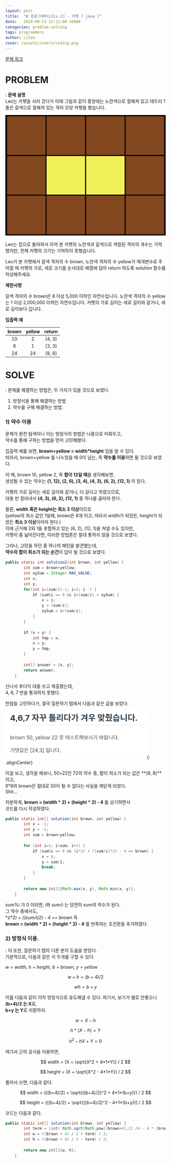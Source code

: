 ```yaml
---
layout: post
title:  "# 프로그래머스[Lv.2] - 카펫 ( java )"
date:   2020-09-23 22:12:00 +0900
categories: problem-solving
tags: programmers
author: cjlee
cover: /assets/covers/coding.png
---
```

<script type="text/javascript" 
src="https://cdn.mathjax.org/mathjax/latest/MathJax.js?config=TeX-AMS_HTML">
</script>
[문제 링크](https://programmers.co.kr/learn/courses/30/lessons/42842)

# PROBLEM
: **문제 설명**  
Leo는 카펫을 사러 갔다가 아래 그림과 같이 중앙에는 노란색으로 칠해져 있고 테두리 1줄은 갈색으로 칠해져 있는 격자 모양 카펫을 봤습니다.

![carpet](/assets/images/2020-09-23-22-55-11_2020-09-23-problem_solving_9.md.png)

Leo는 집으로 돌아와서 아까 본 카펫의 노란색과 갈색으로 색칠된 격자의 개수는 기억했지만, 전체 카펫의 크기는 기억하지 못했습니다.

Leo가 본 카펫에서 갈색 격자의 수 brown, 노란색 격자의 수 yellow가 매개변수로 주어질 때 카펫의 가로, 세로 크기를 순서대로 배열에 담아 return 하도록 solution 함수를 작성해주세요.

**제한사항**  

갈색 격자의 수 brown은 8 이상 5,000 이하인 자연수입니다.
노란색 격자의 수 yellow는 1 이상 2,000,000 이하인 자연수입니다.
카펫의 가로 길이는 세로 길이와 같거나, 세로 길이보다 깁니다.

**입출력 예**  

|brown|yellow|return|
|:--:|:--:|:--:|
|10|2|[4, 3]|
|8|1|[3, 3]|
|24|24|[8, 6]|


# SOLVE
: 문제를 해결하는 방법은, 두 가지가 있을 것으로 보였다.

1. 방정식을 통해 해결하는 방법
2. 약수를 구해 해결하는 방법.


### 1) 약수 이용
문제가 완전 탐색이니 이는 방정식의 방법은 나중으로 미뤄두고,  
약수를 통해 구하는 방법을 먼저 고민해봤다.

입출력 예를 보면, **brown+yellow = width*height** 임을 알 수 있다.  
따라서, brown+yellow 를 나누었을 때 0이 남는, 즉 **약수를 이용**하면 될 것으로 보였다.  

이 때, brown 10, yellow 2, 즉 **합이 12일 때**를 생각해보면,  
생성될 수 있는 약수는 **(1, 12), (2, 6), (3, 4), (4, 3), (6, 2), (12, 1)** 이 된다.

카펫의 가로 길이는 세로 길이와 같거나, 더 길다고 하였으므로,  
대충 반 잘라내서 **(4, 3), (6, 2), (12, 1)** 중 하나를 골라야 한다.

물론, **width 혹은 height는 최소 3 이상**이므로  
(yellow의 최소 값인 1일때, brown은 8개 이고, 따라서 width가 되었든, height가 되었든 **최소 3 이상**이어야 한다.)  
이에 근거해 2와 1을 포함하고 있는 (6, 2), (12, 1)을 쳐낼 수도 있지만,   
카펫이 좀 넓어진다면, 이러한 방법론은 절대 통하지 않을 것으로 보였다.

그러나, 고민을 하던 중 하나의 패턴을 발견했는데,  
**약수의 합이 최소가 되는 순간**이 답이 될 것으로 보였다.

```java
public static int solution2(int brown, int yellow) {
        int sum = brown+yellow;
        int xySum = Integer.MAX_VALUE;
        int x;
        int y;
        for(int i=(sum/2)-1; i>3; i--) {
            if (sum%i == 0 && i+(sum/i) < xySum) {
                x = i;
                y = (sum/i);
                xySum = i+(sum/i);
            }
        }

        if (x < y) {
            int tmp = x;
            x = y;
            y = tmp;
        }

        int[] answer = {x, y};
        return answer;
    }
```

신나서 후다닥 대충 쓰고 제출했는데,  
4, 6, 7 번을 통과하지 못했다.  

한참을 고민하다가, 결국 질문하기 탭에서 다음과 같은 글을 보았다.

![hint](/assets/images/2020-09-23-23-06-13_2020-09-23-problem_solving_9.md.png){: .alignCenter}

이걸 보고, 생각을 해보니, 50+22인 72의 약수 중, 합이 최소가 되는 값은 **(9, 8)**이고,  
9*8의 brown은 절대로 50이 될 수 없다는 사실을 깨닫게 되었다.   
Shit...

차분하게,  **brown = (width * 2) + (height * 2) - 4** 를 상기하면서  
코드를 다시 작성하였다.

```java
public static int[] solution(int brown, int yellow) {
        int x = -1;
        int y = -1;
        int sum = brown+yellow;

        for (int i=1; i<sum; i++) {
            if (sum%i == 0 && (i*2) + ((sum/i)*2) - 4 == brown) {
                x = i;
                y = sum/i;
                break;
            }
        }

        return new int[]{Math.max(x, y), Math.min(x, y)};
    }
```

sum%i 가 0 이라면, i와 sum/i 는 당연히 sum의 약수가 된다.  
그 약수 중에서도,  
**(i*2) + ((sum/i)*2) - 4 == brown** 즉  
**brown = (width * 2) + (height * 2) - 4** 를 만족하는 조건문을 추가하였다.

### 2) 방정식 이용.
: 이 또한, 질문하기 탭의 다른 분의 도움을 받았다.  
기본적으로, 다음과 같은 식 두개를 구할 수 있다.

*w = width, h = height, b = brown, y = yellow*  


$$w+h = (b+4) / 2$$

$$wh = b+y$$  

이를 다음과 같이 이차 방정식으로 유도해낼 수 있다.
여기서, 보기가 별로 안좋으니  
**(b+4)/2 는 X**로,  
**b+y 는 Y**로 치환하자.

$$w = X - h$$

$$ h*(X - h) = Y$$   

$$ h^2 - hX + Y = 0$$  

여기서 근의 공식을 이용하면,

$$ width = (X + \sqrt{X^2 + 4*1*Y}) / 2 $$

$$ height = (X + \sqrt{X^2 - 4*1*Y}) / 2 $$

풀어서 쓰면, 다음과 같다.

$$ width = (((b+4)/2) + \sqrt{((b+4)/2)^2 + 4*1*(b+y)}) / 2 $$

$$ height = (((b+4)/2) + \sqrt{((b+4)/2)^2 - 4*1*(b+y)}) / 2 $$

코드는 다음과 같다.

```java
public static int[] solution(int brown, int yellow) {
        int term = (int) Math.sqrt(Math.pow((brown+4),2) /4 - 4 * (brown + yellow));
        int w = ((brown + 4) / 2 + term) / 2;
        int h = ((brown + 4) / 2 - term) / 2;

        return new int[]{w, h};
    }
```